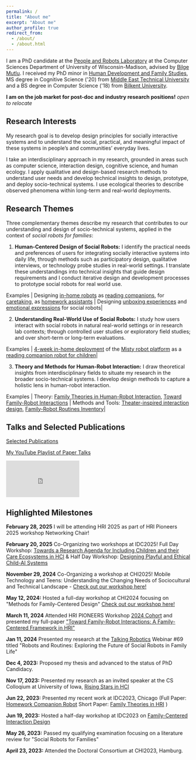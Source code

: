 ```yaml
---
permalink: /
title: "About me"
excerpt: "About me"
author_profile: true
redirect_from: 
  - /about/
  - /about.html
---
```


I am a PhD candidate at the [People and Robots Laboratory](https://peopleandrobots.wisc.edu/staff/cagiltay-bengisu/) at the Computer Sciences Department of University of Wisconsin-Madison, advised by [Bilge Mutlu](http://bilgemutlu.com). I received my PhD minor in [Human Development and Family Studies](https://humanecology.wisc.edu/academics/graduate-programs/human-development-family-studies/), MS degree in Cognitive Science ('20) from [Middle East Technical University](https://cogs.metu.edu.tr/en) and a BS degree in Computer Science ('18) from [Bilkent University](https://w3.cs.bilkent.edu.tr). 

**I am on the job market for post-doc and industry research positions!**
_open to relocate_

## Research Interests
My research goal is to develop design principles for socially interactive systems and to understand the social, practical, and meaningful impact of these systems in people’s and communities’ everyday lives.

I take an interdisciplinary approach in my research, grounded in areas such as computer science, interaction design, cognitive science, and human ecology. I apply qualitative and design-based research methods to understand user needs and develop technical insights to design, prototype, and deploy socio-technical systems. I use ecological theories to describe observed phenomena within long-term and real-world deployments.

## Research Themes
Three complementary themes describe my research that contributes to our understanding and design of socio-technical systems, applied in the context of _social robots for families_:

1) **Human-Centered Design of Social Robots:**
I identify the practical needs and preferences of users for integrating socially interactive systems into daily life, through methods such as participatory design, qualitative interviews, or technology probe studies in real-world settings. I translate these understandings into technical insights that guide design requirements and I conduct iterative design and development processes to prototype social robots for real world use.

Examples | Designing [in-home robots](https://bengisucagiltay.github.io/publications/IDC20) as [reading companions](https://bengisucagiltay.github.io/publications/IDC22), for [caretaking](https://bengisucagiltay.github.io/publications/IDC22short), as [homework assistants](https://bengisucagiltay.github.io/publications/IDC23) | Designing [unboxing experiences](https://bengisucagiltay.github.io/publications/CHI22) and [emotional expressions](https://bengisucagiltay.github.io/publications/IDC21) for social robots|


2) **Understanding Real-World Use of Social Robots:**
I study how users interact with social robots in natural real-world settings or in research lab contexts; through controlled user studies or exploratory field studies; and over short-term or long-term evaluations.

Examples | [4-week in-home deployment](https://bengisucagiltay.github.io/publications/HRI23) of the [Misty robot platform](https://www.mistyrobotics.com/research) as a [reading companion robot for children](https://bengisucagiltay.github.io/publications/IDC22)|


3) **Theory and Methods for Human-Robot Interaction:** I draw theoretical insights from interdisciplinary fields to situate my research in the broader socio-technical systems. I develop design methods to capture a holistic lens in human-robot interaction.

Examples | Theory: [Family Theories in Human-Robot Interaction](https://bengisucagiltay.github.io/publications/IDC23-short), [Toward Family-Robot Interactions](https://bengisucagiltay.com/publications/HRI24) | Methods and Tools: [Theater-inspired interaction design](https://bengisucagiltay.com/publications/DIS24), [Family-Robot Routines Inventory](https://bengisucagiltay.com/publications/ROMAN24)|


## Talks and Selected Publications

[Selected Publications](https://bengisucagiltay.github.io/publications/)

[My YouTube Playlist of Paper Talks](https://youtube.com/playlist?list=PL5pl7-dRbTJx9rgF5OlYDVQVks_WQ-8BS)

<iframe width="200" height="100" src="https://www.youtube.com/embed/videoseries?list=PL5pl7-dRbTJx9rgF5OlYDVQVks_WQ-8BS" title="YouTube video player" frameborder="0" allow="accelerometer; autoplay; clipboard-write; encrypted-media; gyroscope; picture-in-picture; web-share" allowfullscreen></iframe>

## Highlighted Milestones

**February 28, 2025** I will be attending HRI 2025 as part of HRI Pioneers 2025 workshop Networking Chair! 

**February 20, 2025** Co-Organizing two workshops at IDC2025! Full Day Workshop: [Towards a Research Agenda for Including Children and their Care Ecosystems in HCI](https://sites.google.com/view/idc25-ecocare/home) & Half Day Workshop: [Designing Playful and Ethical Child-AI Systems](https://sites.google.com/iu.edu/idc-2025-workshop/home)

**November 29, 2024** Co-Organizing a workshop at CHI2025! Mobile Technology and Teens:
Understanding the Changing Needs of Sociocultural and Technical Landscape - [Check out our workshop here!](https://mobiletechteens-chi2025.github.io)

**May 12, 2024:** Hosted a full-day workshop at CHI2024 focusing on "Methods for Family-Centered Design" [Check out our workshop here!](https://sites.google.com/view/familycentereddesignchi2024/home)

**March 11, 2024** Attended HRI PIONEERS Workshop [2024 Cohort](https://hripioneers.org/participants) and presented my full-paper ["Toward Family-Robot Interactions: A Family-Centered Framework in HRI"](https://bengisucagiltay.github.io/files/HRI24_theory_Cagiltay.pdf)

**Jan 11, 2024** Presented my research at the [Talking Robotics](https://talking-robotics.github.io) Webinar #69 titled "Robots and Routines: Exploring the Future of Social Robots in Family Life"

**Dec 4, 2023:** Proposed my thesis and advanced to the status of PhD Candidacy.

**Nov 17, 2023:** Presented my research as an invited speaker at the CS Colloqium at University of Iowa, [Rising Stars in HCI](https://cs.uiowa.edu/event/130806/0)

**Jun 22, 2023:** Presented my recent work at IDC2023, Chicago (Full Paper: [Homework Companion Robot](https://bengisucagiltay.github.io/publications/IDC23) Short Paper: [Family Theories in HRI](https://bengisucagiltay.github.io/publications/IDC23-short) )

**Jun 19, 2023:** Hosted a half-day workshop at IDC2023 on [Family-Centered Interaction Design](http://bit.ly/idc23fcid)

**May 26, 2023:** Passed my qualifying examination focusing on a literature review for "Social Robots for Families"

**April 23, 2023:** Attended the Doctoral Consortium at CHI2023, Hamburg.
